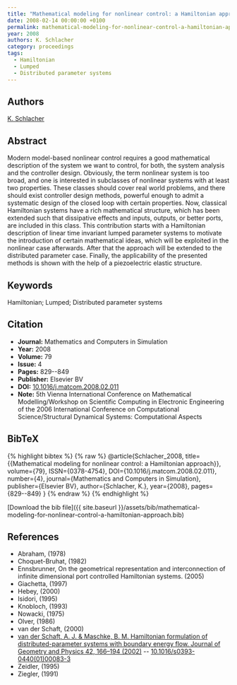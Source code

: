 ```yaml
---
title: "Mathematical modeling for nonlinear control: a Hamiltonian approach"
date: 2008-02-14 00:00:00 +0100
permalink: mathematical-modeling-for-nonlinear-control-a-hamiltonian-approach
year: 2008
authors: K. Schlacher
category: proceedings
tags:
  - Hamiltonian
  - Lumped
  - Distributed parameter systems
---
```

 
## Authors
[K. Schlacher](authors/kurt-schlacher)
 
## Abstract
Modern model-based nonlinear control requires a good mathematical description of the system we want to control, for both, the system analysis and the controller design. Obviously, the term nonlinear system is too broad, and one is interested in subclasses of nonlinear systems with at least two properties. These classes should cover real world problems, and there should exist controller design methods, powerful enough to admit a systematic design of the closed loop with certain properties. Now, classical Hamiltonian systems have a rich mathematical structure, which has been extended such that dissipative effects and inputs, outputs, or better ports, are included in this class. This contribution starts with a Hamiltonian description of linear time invariant lumped parameter systems to motivate the introduction of certain mathematical ideas, which will be exploited in the nonlinear case afterwards. After that the approach will be extended to the distributed parameter case. Finally, the applicability of the presented methods is shown with the help of a piezoelectric elastic structure.
 
## Keywords
Hamiltonian; Lumped; Distributed parameter systems
 
## Citation
- **Journal:** Mathematics and Computers in Simulation
- **Year:** 2008
- **Volume:** 79
- **Issue:** 4
- **Pages:** 829--849
- **Publisher:** Elsevier BV
- **DOI:** [10.1016/j.matcom.2008.02.011](https://doi.org/10.1016/j.matcom.2008.02.011)
- **Note:** 5th Vienna International Conference on Mathematical Modelling/Workshop on Scientific Computing in Electronic Engineering of the 2006 International Conference on Computational Science/Structural Dynamical Systems: Computational Aspects
 
## BibTeX
{% highlight bibtex %}
{% raw %}
@article{Schlacher_2008,
  title={{Mathematical modeling for nonlinear control: a Hamiltonian approach}},
  volume={79},
  ISSN={0378-4754},
  DOI={10.1016/j.matcom.2008.02.011},
  number={4},
  journal={Mathematics and Computers in Simulation},
  publisher={Elsevier BV},
  author={Schlacher, K.},
  year={2008},
  pages={829--849}
}
{% endraw %}
{% endhighlight %}
 
[Download the bib file]({{ site.baseurl }}/assets/bib/mathematical-modeling-for-nonlinear-control-a-hamiltonian-approach.bib)
 
## References
- Abraham, (1978)
- Choquet-Bruhat, (1982)
- Ennsbrunner, On the geometrical representation and interconnection of infinite dimensional port controlled Hamiltonian systems. (2005)
- Giachetta, (1997)
- Hebey, (2000)
- Isidori, (1995)
- Knobloch, (1993)
- Nowacki, (1975)
- Olver, (1986)
- van der Schaft, (2000)
- [van der Schaft, A. J. & Maschke, B. M. Hamiltonian formulation of distributed-parameter systems with boundary energy flow. Journal of Geometry and Physics 42, 166–194 (2002)](hamiltonian-formulation-of-distributed-parameter-systems-with-boundary-energy-flow) -- [10.1016/s0393-0440(01)00083-3](https://doi.org/10.1016/s0393-0440(01)00083-3)
- Zeidler, (1995)
- Ziegler, (1991)

